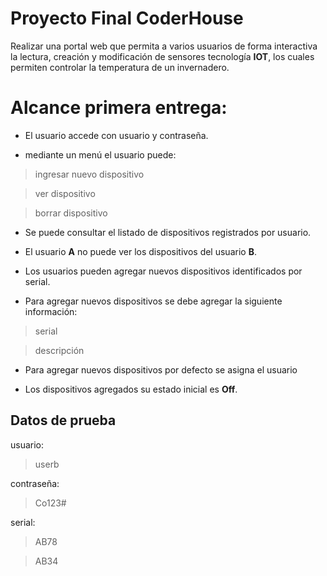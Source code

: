 # Proyecto Final CoderHouse

Realizar una portal web que permita a varios usuarios de forma interactiva la lectura, creación y modificación de sensores tecnología **IOT**, los cuales permiten controlar la temperatura de un invernadero.

# Alcance primera entrega:

- El usuario accede con usuario y contraseña.

- mediante  un menú el usuario puede:

> ingresar nuevo dispositivo

> ver dispositivo

> borrar dispositivo

- Se puede consultar el listado de dispositivos registrados por usuario.

- El usuario **A** no puede ver los dispositivos del usuario **B**.

- Los usuarios pueden agregar nuevos dispositivos identificados por serial.

- Para agregar nuevos dispositivos se debe agregar la siguiente información:

> serial

> descripción

- Para agregar nuevos dispositivos por defecto se asigna el usuario

- Los dispositivos agregados su estado inicial es **Off**.

## Datos de prueba

usuario:
>userb

contraseña:
>Co123#

serial:
>AB78

>AB34